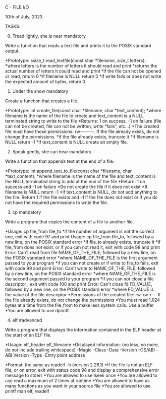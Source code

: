 C - FILE I/O

1Oth of July, 2023.


TASKS.

0. Tread lightly, she is near
mandatory

Write a function that reads a text file and prints it to the POSIX standard output.

*Prototype: ssize_t read_textfile(const char *filename, size_t letters);
*where letters is the number of letters it should read and print
*returns the actual number of letters it could read and print
*if the file can not be opened or read, return 0
*if filename is NULL return 0
*if write fails or does not write the expected amount of bytes, return 0


1. Under the snow
mandatory

Create a function that creates a file.

*Prototype: int create_file(const char *filename, char *text_content);
*where filename is the name of the file to create and text_content is a NULL terminated string to write to the file
*Returns: 1 on success, -1 on failure (file can not be created, file can not be written, write “fails”, etc…)
*The created file must have those permissions: rw-------. If the file already exists, do not change the permissions.
*if the file already exists, truncate it
*if filename is NULL return -1
*if text_content is NULL create an empty file.


2. Speak gently, she can hear
mandatory

Write a function that appends text at the end of a file.

*Prototype: int append_text_to_file(const char *filename, char *text_content);
*where filename is the name of the file and text_content is the NULL terminated string to add at the end of the file
*Return: 1 on success and -1 on failure
*Do not create the file if it does not exist
*If filename is NULL return -1
*If text_content is NULL, do not add anything to the file. Return 1 if the file exists and -1 if the file does not exist or if you do not have the required permissions to write the file.


3. cp
mandatory

Write a program that copies the content of a file to another file.

*Usage: cp file_from file_to
*if the number of argument is not the correct one, exit with code 97 and print Usage: cp file_from file_to, followed by a new line, on the POSIX standard error
*if file_to already exists, truncate it
*if file_from does not exist, or if you can not read it, exit with code 98 and print Error: Can't read from file NAME_OF_THE_FILE, followed by a new line, on the POSIX standard error
*where NAME_OF_THE_FILE is the first argument passed to your program
*if you can not create or if write to file_to fails, exit with code 99 and print Error: Can't write to NAME_OF_THE_FILE, followed by a new line, on the POSIX standard error
*where NAME_OF_THE_FILE is the second argument passed to your program
*if you can not close a file descriptor , exit with code 100 and print Error: Can't close fd FD_VALUE, followed by a new line, on the POSIX standard error
*where FD_VALUE is the value of the file descriptor
*Permissions of the created file: rw-rw-r--. If the file already exists, do not change the permissions
*You must read 1,024 bytes at a time from the file_from to make less system calls. Use a buffer
*You are allowed to use dprintf.


4. elf
#advanced

Write a program that displays the information contained in the ELF header at the start of an ELF file.

*Usage: elf_header elf_filename
*Displayed information: (no less, no more, do not include trailing whitespace)
-Magic
-Class
-Data
-Version
-OS/ABI
-ABI Version
-Type
-Entry point address

*Format: the same as readelf -h (version 2.26.1)
*If the file is not an ELF file, or on error, exit with status code 98 and display a comprehensive error message to stderr
*You are allowed to use lseek once
*You are allowed to use read a maximum of 2 times at runtime
*You are allowed to have as many functions as you want in your source file
*You are allowed to use printf
man elf, readelf


